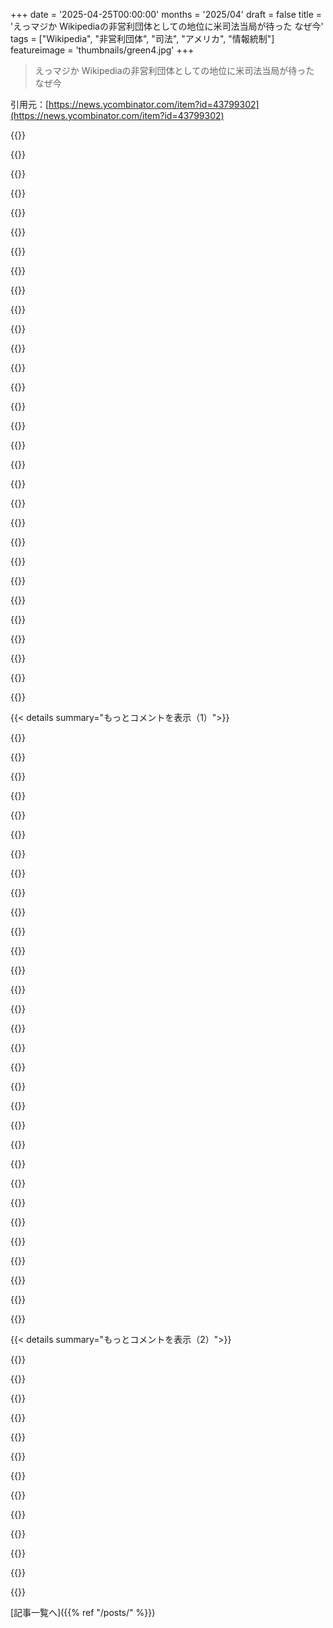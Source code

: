 +++
date = '2025-04-25T00:00:00'
months = '2025/04'
draft = false
title = 'えっマジか Wikipediaの非営利団体としての地位に米司法当局が待った なぜ今'
tags = ["Wikipedia", "非営利団体", "司法", "アメリカ", "情報統制"]
featureimage = 'thumbnails/green4.jpg'
+++

> えっマジか Wikipediaの非営利団体としての地位に米司法当局が待った なぜ今

引用元：[https://news.ycombinator.com/item?id=43799302](https://news.ycombinator.com/item?id=43799302)




{{<matomeQuote body="みんな、Wikipediaを編集しようぜ！思ってるより簡単だよ！Wikipediaの一番の課題は、お金やサーバーじゃなくて、編集者の時間なんだ（特にLLMベースのゴミ編集のせいで大変）。知ってる分野、興味ある分野を編集してくれ！タイプミスを直すのも、写真を追加するのも、荒らしを報告するのも全部大事！" userName="sedev" createdAt="2025/04/26 03:04:04" color="#ff5c5c">}}




{{<matomeQuote body="昔は編集してたけど、今はやめたんだ。理由は３つ。意見が分かれるページは議論が長くて大変。削除主義者がいて、カメラの開発プロセスみたいな面白い情報も消される。寄付を求めるバナーもちょっと嫌だ。基金はWikipediaをお金儲けに使ってる気がする。だから貢献する気が失せたんだ。" userName="flask_manager" createdAt="2025/04/26 03:18:40" color="">}}




{{<matomeQuote body="去年編集したら、すぐにリバートされて、荒らしだって警告された。文句言ったけど、リバートした人は返事なし。放置されてるよ。" userName="webstrand" createdAt="2025/04/26 04:26:08" color="">}}




{{<matomeQuote body="昔は適当に編集してたけど、最近考えが変わった。競合企業がマーケティング資料をWikipediaに載せてるのを見て嫌になったんだ。記事が削除されて歴史が書き換えられてるのも見た。今は戻ってるけど、まるで無法地帯だ。信頼を取り戻すには、相当な説得が必要だよ。技術系の記事はまだマシかな。" userName="YZF" createdAt="2025/04/26 05:23:34" color="">}}




{{<matomeQuote body="みんな苦労してるんだね！もし最近のことなら、僕が見てみようか？ここにメッセージくれるか、HNのinfoにあるメールアドレスに連絡して。もしくは https:／／en．wikipedia．org／wiki／User_talk:Kim_Bruning　まで。あまり活動してないけど、数日以内にチェックして、できることがあればやるよ。改訂へのリンクがあると助かるけど、ユーザー名、ページ、短い期間でも特定できるかも。" userName="Kim_Bruning" createdAt="2025/04/26 19:24:28" color="#38d3d3">}}




{{<matomeQuote body="記事が書き換えられても、最終的に戻るなら、システムは機能してるってことじゃない？" userName="bawolff" createdAt="2025/04/26 05:32:07" color="">}}




{{<matomeQuote body="まあ、時間がかかるけどね。変わりやすいから信頼しにくい。変更をもっと難しくする仕組みが必要かも。変更を提案して、レビュー後に公開する、みたいな（ソフトウェアのリリースみたいに）。Wikipediaの四半期リリースとか？編集基準をもっと厳しくしたコアを作る？" userName="YZF" createdAt="2025/04/26 06:17:53" color="">}}




{{<matomeQuote body="このスレッドにはたくさんの逸話があるけど、具体的な例へのリンクは一つもないね。Wikipedia批判者はいつもそう。苦情や怖い話はたくさんあるけど、誰もリンクを貼らないから、何が起こったのか調べられない。" userName="teddyh" createdAt="2025/04/26 20:37:52" color="#ff33a1">}}




{{<matomeQuote body="作ったページが、映画が２本も作られた人物なのに重要じゃないって理由で拒否されたんだよね。まあ、分からなくもないけど、ちょっとやる気なくした。" userName="moritonal" createdAt="2025/04/26 03:07:53" color="">}}




{{<matomeQuote body="Wikipediaの一番の問題は”削除主義”だと思うな。少なくとも、俺が貢献するのを邪魔してる。削除と拒否がデフォルトになってる気がする。情報源の信頼性が低いと判断されたら、貢献者が追い払われちゃうんだよね。" userName="20after4" createdAt="2025/04/26 11:27:56" color="">}}




{{<matomeQuote body="マジで難しいよ。保守系のメディアはブラックリストに入ってるし、リンク貼ろうとしたら怒られたし。左派バイアスが強すぎて、まともな情報源が排除されてるから議論すらできない話題もあるし。特定の個人が監視してて編集不可能なページもある。" userName="guywithahat" createdAt="2025/04/26 18:58:21" color="">}}




{{<matomeQuote body="保守系のメディア**以外**の情報源を使ったことある？偏った情報源**以外**に証拠がないってことは、擁護してる意見が党派的な視点**以外**では支持されないってことじゃない？" userName="standardUser" createdAt="2025/04/26 19:03:06" color="">}}




{{<matomeQuote body="議論中に相手が現れなくなったら、バナーを元に戻してOK。" userName="Arch-TK" createdAt="2025/04/26 09:18:05" color="">}}




{{<matomeQuote body="こんな分かりにくいルール、どうやって理解すればいいんだよ？" userName="firesteelrain" createdAt="2025/04/26 13:00:06" color="">}}




{{<matomeQuote body="出典を追加しても、その出典で明らかに否定されてる理由で差し戻されるのが最悪。ある編集を３回もやらされたよ。根拠のない差し戻しで、諦めて二度とWikipediaを編集しなくなる人がいてもおかしくない。" userName="Hamuko" createdAt="2025/04/26 06:22:50" color="">}}




{{<matomeQuote body="保守系のニュースソースで記事を見つけて検索エンジンで調べても保守系のソースしか出てこないことがある。Rittenhouseの裁判では、Fox Newsが他の左派メディアよりも客観的に正確だった。Wikipediaの”信頼できる情報源”ポリシーには偏りがある。" userName="zahlman" createdAt="2025/04/26 22:10:55" color="#45d325">}}




{{<matomeQuote body="自分たちのウェブサイトや論文を作って、お互いを参照し合って、まるで自分たちの現実が真実であるかのように錯覚させることは簡単。でも、それは嘘。彼らの”事実”は、彼らの”事実”によってしか支持されてないんだよ。" userName="standardUser" createdAt="2025/04/26 22:20:55" color="">}}




{{<matomeQuote body="こんな巨大なプロパガンダ機関に貢献したくない。構造的な問題を解決しないと。”みんながXすれば解決する”なんてのは解決策じゃない。" userName="klntsky" createdAt="2025/04/26 06:57:51" color="">}}




{{<matomeQuote body="20年近く編集してるけど、写真が記事に使われたりもしてるよ。revertされたのは数回で、理由も妥当だった。始めるのは簡単だし、注意点（ソースなしの意見とか）もちゃんと書いてある。だから、編集するのはおすすめ。簡単だよ。小さく始めよう。ただ、記事がnon-notabilityで消えるのを見たこともある。明らかにnotableなのに、citationを探そうともしないんだ。削除主義者はプロセスとtimelineがあるけど、貢献はゆっくり。この非対称性が問題。記事が消えるベルトコンベアがあるなら、生まれたばかりの記事は生き残れない。notabilityのテストじゃなくて、Wiki-savvyのテストになってる。記事を残すには、完全に作り込んでから投稿するしかない。でもそれだと、最初から作者一人の意見になる。削除主義者はWikipediaの面白さを奪ってるから、編集する気が起きないんだ。" userName="myself248" createdAt="2025/04/26 15:45:34" color="">}}




{{<matomeQuote body="基本的なルールはそんなに難しくないんだよね。でも、文章にすると、自分の都合の良いように解釈する人が出てくる。時には真逆の意味でね。それはWikipediaだけの問題じゃなくて、人間の問題でもある。(BRDが一番嫌い)" userName="Kim_Bruning" createdAt="2025/04/26 20:14:26" color="">}}




{{<matomeQuote body="結局通った時は、優しかった？(優しくないとダメだよ！)それに、administratorsじゃないと思うよ。自分から探さない限り。たまには強く主張する必要があるよね。revertされても、個人的なものじゃないことが多いから。talk pageで理由を聞いて、24時間待って何も言われなかったら、もう一度試してみて。前にessayを書いたんだけど、よく使われてるよ。いくつか裏技も書いたんだけど、そうすればトラブルにならないはず。もし困ったら、いつでも聞いてね。" userName="Kim_Bruning" createdAt="2025/04/27 00:13:32" color="">}}




{{<matomeQuote body="それは仕様だよ。記事は将来的なメンテナンスが必要だし、負荷もかかる。重要な記事は最初の10万件にあった。" userName="Animats" createdAt="2025/04/26 19:34:33" color="">}}




{{<matomeQuote body="2004年からeditorやってるけど、マジで難しくなってる。嫌になるくらい。" userName="qingcharles" createdAt="2025/04/26 06:54:45" color="">}}




{{<matomeQuote body="変更しにくいってことは、正しいってことじゃなくて、間違った情報が残りやすいってこと。revision historyがあるから、悪い変更はすぐに直せる。astroturfingが多いtopicは、制限される。" userName="terribleperson" createdAt="2025/04/26 07:20:41" color="">}}




{{<matomeQuote body="topicに興味があってWikipediaを編集したいけど、processが嫌なら、discussion pageで変更したいことを話せばいい。新しいpageを作りたいときは、同じような回避策はあるのかな？" userName="strogonoff" createdAt="2025/04/26 05:20:51" color="">}}




{{<matomeQuote body="ちょっとしたtypoを直そうとしたら、すぐにvandalismとしてrevertされた。だから、歴史上の人物について間違ったpageを見つけても、直す気になれなかった。" userName="technothrasher" createdAt="2025/04/26 10:26:30" color="">}}




{{<matomeQuote body="具体的なやり取りを探してたんだけど、もし何かリンクがあったら教えてくれる？ちょっと見てみるよ。すぐに深く掘り下げる必要はないから。" userName="Kim_Bruning" createdAt="2025/04/27 16:40:58" color="">}}




{{<matomeQuote body="これがその手紙だよ。https://drive.google.com/file/d/1ocNyx34Et19sKtlta0bTPPzSPcp... 主張も証拠もない。「私の注意を引いた」とか「私のオフィスで受け取った情報」以外にソースもない。" userName="mjrpes" createdAt="2025/04/25 23:54:18" color="">}}




{{<matomeQuote body="この手紙はヤバいね。＞ Wikipedia共同創設者のDr. Lawrence M. Sangerを含む一般からの批判を考慮して、編集プロセスの不透明性や寄稿者の匿名性について、財団はどのような正当性を提供できるのか？ Larry Sangerは20年以上Wikipediaを批判してる。手紙の著者はhttps://en.wikipedia.org/wiki/Ed_Martin_(Missouri_politician... で、判事や連邦検察官の経験なしに任命された最初のD.C.のU.S. attorneyだ。" userName="simonw" createdAt="2025/04/26 00:38:39" color="#ff5c5c">}}




{{<matomeQuote body="The Heritage FoundationはWikipediansの匿名性を剥奪したがってるけど、これは政府がその計画を実行に移してるだけだね。https://slate.com/technology/2025/02/wikipedia-project-2025-..." userName="ZeroGravitas" createdAt="2025/04/26 07:29:55" color="">}}




{{< details summary="もっとコメントを表示（1）">}}

{{<matomeQuote body="今起こってることはマジで怖い。多くの人が証拠やソースを気にせず、リーダーの嘘を盲信する。歴史上いつもそうだったんだろうけど、今はインターネットで簡単に嘘が広まって、リーダーが盲信者を簡単に作れる。" userName="dxroshan" createdAt="2025/04/26 03:47:59" color="">}}




{{<matomeQuote body="一番簡単な解決策は、Wikimedia Foundationがアメリカの管轄から、もっと民主的な国に移転することだよ。" userName="buyucu" createdAt="2025/04/26 09:55:39" color="">}}




{{<matomeQuote body="それも無理だと思う。アメリカは今みたいに、DEIとかESGを諦めさせようと、そういう国を攻撃するだろうから。" userName="guerrilla" createdAt="2025/04/26 11:18:28" color="">}}




{{<matomeQuote body="範囲を変えたら効果も変わるよね。統計的検証を全部やった？それってデータ操作みたい。自由度が増えるとt分布は正規分布に近づく。誰も無視しちゃいけないことだよ。Donaldが自分の正当性を示すためにやってることと同じじゃん。真実を大切にするなら、結論だけじゃなくて方法論も大切にしないと。" userName="shakna" createdAt="2025/04/26 12:07:30" color="">}}




{{<matomeQuote body="みんなソースとか証拠をめっちゃ気にしてるじゃん。Wikipediaとか政府のサイトとか、客観的なソースになりうるものを攻撃してる。客観的なソースがないと、人を操るのが簡単になるからね。" userName="rnd0" createdAt="2025/04/26 07:57:42" color="">}}




{{<matomeQuote body="裁判官が言ったのはそれじゃないよ。印刷する前に文書を改ざんしたって言われたんだ。<br>私が裁判官に誤った仮説で議論したと仮定するなんて悪意があるね。<br>私がp値を理解してない科学者じゃないと見下してるよね。<br>女性からの暴力のレベルを知ってて隠してるって仮説をあなたが証明してるよね。子供の死を招いてる共犯者だよ。この分野の研究は資金打ち切られるべきだね。" userName="eastbound" createdAt="2025/04/26 16:21:08" color="">}}




{{<matomeQuote body="Elon MuskがWikipediaとずっと争ってて、大統領もそれを聞いてる。Wikipediaで揉めてるやつって言ったら彼しかいないでしょ。彼が仕掛けたんじゃないかな。MuskはIRSのトップも任命してるし。" userName="llm_nerd" createdAt="2025/04/26 17:08:57" color="#38d3d3">}}




{{<matomeQuote body="中国はいじめに抵抗してうまくいってるじゃん。EUも同じようにできるよ。" userName="fugalfervor" createdAt="2025/04/26 21:42:54" color="">}}




{{<matomeQuote body="Wikipediaは本質的に客観的なソースじゃない。Wikipediaはニュースを情報源にしてるけど、企業ニュースは嘘ばっかり言うじゃん。Wikipediaはエリートとかビリオネア、特に左翼の言いなりになってる。" userName="93po" createdAt="2025/04/26 13:20:04" color="">}}




{{<matomeQuote body="WikipediaのThe Heritage Foundationの記事を読むと色々わかるよ。Trumpがどうやって権力を握ったのかとか。" userName="satanfirst" createdAt="2025/04/26 08:39:35" color="">}}




{{<matomeQuote body="Trumpはバカだし80歳だけど、もし40歳で賢かったらどうなってたかな。Vanceは40歳だけど、賢いかどうか気になるね。" userName="cutemonster" createdAt="2025/04/26 20:07:01" color="">}}




{{<matomeQuote body="もしHeritage Foundationが裏にいるなら、Wikipediaは法的防御を超えて終わりだね。完全にバックアップして海外に移転するしかない。" userName="squarefoot" createdAt="2025/04/26 08:40:43" color="">}}




{{<matomeQuote body="もっとはっきり言うと、Heritage Foundationの工作員が今政府で働いてて、これを仕組んでるんだよ。Trumpが実際に日々の業務をこなしてるとでも思ってる？自分が何にサインしてるのか全然わかってないように見えること多いじゃん。夜の記者会見見てみなよ。Executive Ordersを渡されて、何をサインしてるのか教えてもらってサインしてるんだから。" userName="douglasisshiny" createdAt="2025/04/26 13:34:04" color="">}}




{{<matomeQuote body="企業のニュースは滅多に嘘をつかないよ。名誉毀損は違法だし。記事はスピンしたり推測したり、強調したり省略したり、意見を述べたりするけど、それは嘘じゃなくてスピンで、注意深く読めば事実を抽出できるんだ。Wikipediaでは信頼できる情報源を引用する必要がある。つまり、APは誰かのSubstackよりも信頼できると見なされるってこと。NPRやPBS、BBC、Guardianを引用することはできる。もし2つの信頼できる情報源が異なる場合は、両方を引用して矛盾を説明する。企業のニュースがいつも全てについて嘘をついているってどうしてわかるの？誰がそう言ったの？どうしてその人を信用するの？どうして私がその人を信用する必要があるの？" userName="sterlind" createdAt="2025/04/27 05:20:11" color="#38d3d3">}}




{{<matomeQuote body="研究したテーマの範囲と、会った善意の人と悪意の人の数によるかな。私は実際にこれらのテーマに関する本を書いて、2カ国の全国ニュースチャンネルに出演したんだ。科学にとってはもう手遅れだよ。人々は論理に反応しないんだ。" userName="eastbound" createdAt="2025/04/26 22:09:17" color="">}}




{{<matomeQuote body="もし何かを信じられないほどの偏見で特徴づけて、その結果生まれる印象や情報が現実の客観的な事実と一致しないと知りながらそうするなら、それは不誠実であり、私にとっては完全な嘘と同等だ。この誤った特徴づけは、基本的にすべての政治記事にあり、文字通りCNNドットコムのトップ記事にもある。" userName="93po" createdAt="2025/04/28 18:20:32" color="">}}




{{<matomeQuote body="あなたの研究と、どこでその暴力について読めるのか教えてくれると嬉しいな。Gmailのユーザー名とHNのユーザー名は同じだよ。ありがとう。" userName="dotancohen" createdAt="2025/04/26 20:10:59" color="">}}




{{<matomeQuote body="p値は役に立たないし、t値も意味がない。片方がもう片方依存してるんだから。自由度が大きすぎると、p値が正確に見えても意味ないんだよね。データはもはや正規分布に従ってない可能性が高いから、ノンパラメトリック検定が必要になる。あなたは私を悪意のある研究者だと決めつけて、業界全体を非難してるけど、統計学や数学を潰したいってこと？ それらはどうあがいても残り続けるよ。多くの業界がそれに依存してるんだから。" userName="shakna" createdAt="2025/04/26 22:20:42" color="">}}




{{<matomeQuote body="アメリカの司法長官になる前、Martinはロシアが支援するメディアネットワークに150回以上出演していたとWashington Postが報じた。2022年のRT出演では、ロシアがウクライナ国境を侵略する9日前、ウクライナ国境での軍事的増強の証拠はないと発言し、アメリカ当局者を好戦的だと批判し、ロシアの安全保障上の懸念を無視していると批判した。ばかげてる。この政権に関わっている人で、ロシアの立場を擁護した記録がない人はいるのか？" userName="tzs" createdAt="2025/04/26 00:00:44" color="#45d325">}}




{{<matomeQuote body="アメリカの有権者の30%以下しかこれに投票してないけどね。" userName="candiddevmike" createdAt="2025/04/26 01:17:01" color="">}}




{{<matomeQuote body="Martinは1月6日のクーデター未遂事件にも参加していて、その日に「今日のDCはマルディグラみたいだ：愛と信仰と喜び。#FakeNewsを無視しろ」って言ってた。<br>https://archive.ph/jekzQ" userName="NelsonMinar" createdAt="2025/04/26 01:25:57" color="#ff5733">}}




{{<matomeQuote body="投票した大多数がこれに投票したんだよ。豊かな西側諸国では投票率が常に低い。メディアリテラシーと公民教育のレベルを考えると、投票率が上がったからといって結果が変わったという証拠はない。" userName="rchaud" createdAt="2025/04/26 02:38:36" color="">}}




{{<matomeQuote body="まあ、そうかもね？民主主義は統治のモデルとしてはかなり貧弱だよね。古典的自由主義が政府は個人の自由に基づいていて、それ以外のことは民主的に決定されるべきだと決めた17世紀か18世紀頃に啓蒙思想はピークを迎えたと思う。なぜなら、民主主義が良いシステムだからではなく、投票は、もし気に入らなかった場合に誰がナイフを抜いて勝つかの集計みたいなもんだから。" userName="ty6853" createdAt="2025/04/26 00:50:33" color="">}}




{{<matomeQuote body="投票率が上がったからって同じ結果になるとは限らないし。アメリカの有権者が党派的な力によって投票権を奪われてるってことが見過ごされてる気がするな。投票するのが難しい人たちがいるってことを無視して、投票しない人を責めるのは簡単すぎない？" userName="mulmen" createdAt="2025/04/26 03:33:55" color="">}}




{{<matomeQuote body="元CIAのBrennanがMSNBCのインタビューで「ロシアの情報工作っていうのは、正確な情報も含まれてる」って言ってたよ[0]。だから、ロシアのプロパガンダだって決めつけるだけじゃなくて、正確で有益な情報なのか、不正確な情報なのか分析する必要があるんじゃない？プロパガンダってのは、誰かが自分の意見を主張してるってことだからね。BBCもプロパガンダだけど、信頼できる情報源だし、賛成できる意見も多いよ。[0] https://www.youtube.com/watch?v=L8Shx2AR_E4" userName="roenxi" createdAt="2025/04/26 06:02:12" color="">}}




{{<matomeQuote body="民主主義ってのは、2つの政党が有権者抑圧とかゲリマンダーをやって、選挙人団に結果を渡すフィルターのことじゃないでしょ。アメリカのシステムは最初から個人に公平になるように設計されてないんだから、それを民主主義の失敗だって言うのは、本当の問題を隠してるだけだと思うな。" userName="makeitdouble" createdAt="2025/04/26 03:08:00" color="">}}




{{<matomeQuote body="選挙結果が質の高い世論調査でクロスチェックできる国で、意味のある有権者抑圧なんてありえないよ。“Gerrymandering”も大統領選挙には影響ないし。2024年、共和党は下院の議席数よりも多くの得票数を獲得してる。" userName="rayiner" createdAt="2025/04/26 04:03:42" color="">}}




{{<matomeQuote body="ああ、素晴らしい啓蒙の時代だね。ストレートで白人のキリスト教徒の土地所有者の権利が認められたんだから。貴族だけじゃなくてね。そこからほんの数世紀で、貧しい白人男性、子供、女性、他の肌の色を持つ人々、非キリスト教徒、そしてLGBTの人々の権利も認められるようになるんだ。" userName="tsimionescu" createdAt="2025/04/26 04:43:55" color="">}}




{{<matomeQuote body="BBCはプロパガンダじゃないよ。偏向はあるかもしれないけど、特定の視点を広めるために存在してるわけじゃない。メディアの偏向に気づくのは大事だけど、すべてのメディアをプロパガンダとして見るのは、短絡的でシニカルすぎるよ。" userName="foldr" createdAt="2025/04/26 09:55:12" color="">}}




{{<matomeQuote body="冗談だと思ってるかもしれないけど、skin in the gameっていうのは無関係じゃないよ。理由があってfranchiseって言うんだから。パイの一切れが欲しいなら、自分が何をしているのか証明できるべきだよ。土地を所有してるってのは、当時は十分な証拠だったんだ。今はどんな証拠がいいのか議論できるよね。" userName="A4ET8a8uTh0_v2" createdAt="2025/04/26 10:05:05" color="">}}

{{</details>}}




{{< details summary="もっとコメントを表示（2）">}}

{{<matomeQuote body="有権者抑圧ってのは、有権者のプールを制限する行為だよ。人口の大部分を刑務所に入れたり、投票資格がないと判断したり、有権者登録に障壁を設けたりすることを含むよ。完全に0にすることはできないし、どの国にも最低限の要件はあるけど、アメリカで行われてる度合いは、他のほとんどの先進国よりもはるかに進んでる。Gerrymanderingは、有権者の資格基準や州の投票ルールに影響を与えるよ。直接的じゃないけど、誰が権力を持ってるかは、誰が投票しやすいかに大きな影響を与えるんだ。" userName="makeitdouble" createdAt="2025/04/26 04:48:41" color="#38d3d3">}}




{{<matomeQuote body="いや、“有権者抑圧”ってのは、正当な有権者が投票するのを妨げる行為のことだよ。社会が特定の人々（子供、重罪犯、非市民など）は投票すべきでないと判断するのは、有権者抑圧じゃなくて、単に投票資格を確立してるだけ。目標は0にすることでも、できるだけ0に近づけることでもない。投票すべき人は投票できるべきだし、投票すべきでない人は投票できないべき。現代では、公民のテストを導入したり、帰化していない市民の投票を制限したりして、選挙権を狭めるべきだね。統計的に見ると、どちらも2024年には私の党に不利に働いたはずだから、自己利益を語ってるわけじゃないよ。" userName="rayiner" createdAt="2025/04/26 04:59:02" color="">}}




{{<matomeQuote body="BBCがプロパガンダじゃないって？そりゃ偏りはあるだろうけど、特定の視点を広めるために存在してるわけじゃないって言うけどさ。もしイギリスの視点を押し付けてないなら、イギリス政府が閉鎖させるべきじゃない？イギリスを弱体化させるような視点を広めるものに資金を出す理由がないじゃん。これって単純なインセンティブ分析だよ。イギリス人が真実のために巨額の資金を出してるわけないんだって。彼らはイギリス人だよ！情報戦の歴史は長いんだから。RTとBBCはどっちも国がバックについてるメディア組織だよ。プロパガンダ以外の理由なんて思いつかない。アメリカは何世紀も前から実験してるけど、政府が後援する視点が他の誰よりも正当だってことにはならないんだよ。" userName="roenxi" createdAt="2025/04/26 11:04:25" color="">}}




{{<matomeQuote body="擁護するわけじゃないけど、RTに出てるからって何かを意味するわけじゃないよ。誰がそう言ってるんだ？問題のRT出演は、ウクライナ侵攻前夜に彼が偽情報とロシアのプロパガンダを広めたことについてだよ。" userName="intermerda" createdAt="2025/04/26 03:37:14" color="">}}




{{<matomeQuote body="アメリカで投票するのが難しいことを無視すれば、投票しない人を責めるのは簡単だよね。<br>この部分を読んで躊躇したよ。最初の2文には完全に同意するから。投票への障壁っていう意味で物理的に難しいってこと？それとも、投票の有用性について間接的にコメントしてる？もし前者なら、他の国（と必要な書類の量）と比べると同意できないかな。もし後者なら、具体的に聞きたいな。" userName="A4ET8a8uTh0_v2" createdAt="2025/04/26 09:56:36" color="#785bff">}}




{{<matomeQuote body="物理的にもっと難しいってこと。有権者名簿の削除とか、投票所の移動とか、Voter IDの要件とか、郵便投票の制限とか、色々あるじゃん。" userName="mulmen" createdAt="2025/04/26 14:47:49" color="#38d3d3">}}




{{<matomeQuote body="HNではよくあることだよ。国Xのすべてを、道徳的なブラシで塗りつぶすようなこと。<br>まるで漫画みたいなんだ。中国からのものはすべて、無数の邪悪のためにスパイウェアが仕込まれてるとか、ロシアからのものはすべて、秘密のグローバルプロパガンダネットワークの一部だとか。<br>そういうのを見ると、馬鹿げてるし単純化しすぎだって指摘するんだけど、神聖なものを汚したみたいに叩かれるんだ。<br>世界は信じられないほど複雑で、単純なラベルじゃ片付かないんだよ。Wernher von Braunはナチスだったけど、ロケット開発が嘘だったわけじゃないじゃん。<br>物事のメリットに基づいて評価する必要があるんだ。関連付けの物語に基づいて判断しちゃダメだよ。" userName="kristopolous" createdAt="2025/04/26 03:50:22" color="">}}




{{<matomeQuote body="投票所の移動は譲歩するけど、それが悪いことだってなんで？データ精度、投票システムの完全性、検証可能性はみんなにとって役に立つんじゃないの？" userName="A4ET8a8uTh0_v2" createdAt="2025/04/26 16:16:38" color="">}}




{{<matomeQuote body="完全な参加は統計的に非常に近いから、違うって主張する人に立証責任があるんじゃない？Trumpが勝ったかどうかに関わらず、国民感情が均等に分かれているってことだよ。だから、僕たちの集合的な選択の結果を享受できるんだ。ありえない代替案を夢見ても無罪放免にはならないよ。<br>投票するのは難しくなかったと思うけどな。アメリカ人の無関心という厳しい現実から目を背けてるだけだよ。次の選挙で話そうよ。状況は悪化してるけど。" userName="sgc" createdAt="2025/04/26 04:45:28" color="">}}




{{<matomeQuote body="1回だけならまだしも、ロシアのプロパガンダネットワークに150回以上も出演してる？大人の結論としては、「敵の味方は敵」ってことかな。" userName="foogazi" createdAt="2025/04/26 04:34:14" color="#45d325">}}




{{<matomeQuote body="土地（と人間）を所有していた人が既得権益を持ってて、他の人はそうじゃなかったって言ってるの？もうやめて。" userName="keybored" createdAt="2025/04/26 11:22:44" color="#ff33a1">}}




{{<matomeQuote body="Voter ID法は特定の層に不均衡に影響を与えるんだ。しかも、Voter ID法が不正を減らすって証拠も、そういう法律がないと不正が増えるって証拠もないんだよ。投票詐欺の90％くらいは、投票用紙の間違いとか、投票が許可されてないことに気づいてないとかだよ。それに、投票詐欺は稀だし、選挙はすでに安全なんだよ。<br>詐欺に影響を与えない法律を作る一方で、一方の支持層が投票しにくくするのは、みんなにとって役に立つわけじゃない。一方の票が減ることで利益を得る側に役立つだけだよ。" userName="fugalfervor" createdAt="2025/04/26 22:14:53" color="#ff33a1">}}

{{</details>}}



[記事一覧へ]({{% ref "/posts/" %}})
